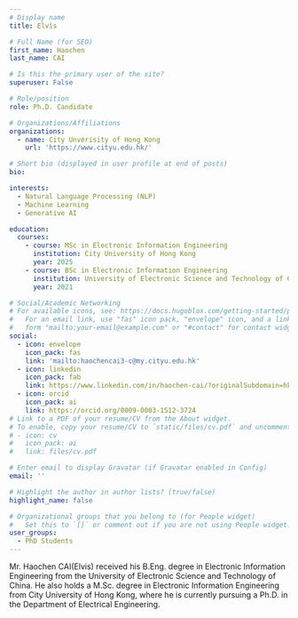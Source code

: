 ```yaml
---
# Display name
title: Elvis

# Full Name (for SEO)
first_name: Haochen
last_name: CAI

# Is this the primary user of the site?
superuser: False

# Role/position
role: Ph.D. Candidate

# Organizations/Affiliations
organizations:
  - name: City Unverisity of Hong Kong
    url: 'https://www.cityu.edu.hk/'

# Short bio (displayed in user profile at end of posts)
bio: 

interests:
  - Natural Language Processing (NLP)
  - Machine Learning
  - Generative AI

education:
  courses:
    - course: MSc in Electronic Information Engineering
      institution: City University of Hong Kong
      year: 2025
    - course: BSc in Electronic Information Engineering
      institution: University of Electronic Science and Technology of China
      year: 2021

# Social/Academic Networking
# For available icons, see: https://docs.hugoblox.com/getting-started/page-builder/#icons
#   For an email link, use "fas" icon pack, "envelope" icon, and a link in the
#   form "mailto:your-email@example.com" or "#contact" for contact widget.
social:
  - icon: envelope
    icon_pack: fas
    link: 'mailto:haochencai3-c@my.cityu.edu.hk'
  - icon: linkedin
    icon_pack: fab
    link: https://www.linkedin.com/in/haochen-cai/?originalSubdomain=hk     
  - icon: orcid
    icon_pack: ai
    link: https://orcid.org/0009-0003-1512-3724
# Link to a PDF of your resume/CV from the About widget.
# To enable, copy your resume/CV to `static/files/cv.pdf` and uncomment the lines below.
# - icon: cv
#   icon_pack: ai
#   link: files/cv.pdf

# Enter email to display Gravatar (if Gravatar enabled in Config)
email: ''

# Highlight the author in author lists? (true/false)
highlight_name: false

# Organizational groups that you belong to (for People widget)
#   Set this to `[]` or comment out if you are not using People widget.
user_groups:
  - PhD Students
---
```


Mr. Haochen CAI(Elvis) received his B.Eng. degree in Electronic Information Engineering from the University of Electronic Science and Technology of China. He also holds a M.Sc. degree in Electronic Information Engineering from City University of Hong Kong, where he is currently pursuing a Ph.D. in the Department of Electrical Engineering.
